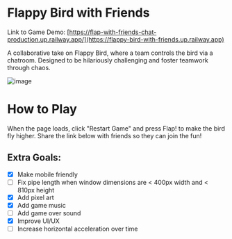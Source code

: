 # Flappy Bird with Friends

Link to Game Demo: [https://flap-with-friends-chat-production.up.railway.app/](https://flappy-bird-with-friends.up.railway.app)

A collaborative take on Flappy Bird, where a team controls the bird via a chatroom. Designed to be hilariously challenging and foster teamwork through chaos.

![image](https://github.com/user-attachments/assets/a8f3028c-12a1-486f-8c44-89713672ef5e)

# How to Play
When the page loads, click "Restart Game" and press Flap! to make the bird fly higher. Share the link below with friends so they can join the fun!

## Extra Goals:
- [x] Make mobile friendly
- [ ] Fix pipe length when window dimensions are < 400px width and < 810px height
- [x] Add pixel art
- [x] Add game music
- [ ] Add game over sound
- [x] Improve UI/UX
- [ ] Increase horizontal acceleration over time
